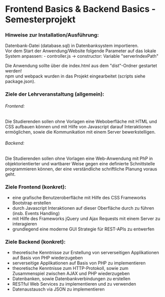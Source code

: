 # Frontend Basics & Backend Basics - Semesterprojekt

### Hinweise zur Installation/Ausführung:
Datenbank-Datei (database.sql) in Datenbanksystem importieren.<br/>
Vor dem Start der Anwendung/Website folgende Parameter auf das lokale System anpassen:
    - controller.js -> constructor: Variable "serverIndexPath"


Die Anwendung sollte über die index.html aus dem "dist"-Ordner gestartet werden!<br/>
npm und webpack wurden in das Projekt eingearbeitet (scripts siehe package.json).



### Ziele der Lehrveranstaltung (allgemein):
###### Frontend:
Die Studierenden sollen ohne Vorlagen eine Weboberfläche mit HTML und CSS 
aufbauen können und mit Hilfe von Javascript darauf Interaktionen ermöglichen, 
sowie die Kommunikation mit einem Server bewerkstelligen.
###### Backend:
Die Studierenden sollen ohne Vorlagen eine Web-Anwendung mit PhP in 
objektorientierter und wartbarer Weise gegen eine definierte Schnittstelle 
programmieren können, der eine verständliche schriftliche Planung voraus geht.

### Ziele Frontend (konkret):
 - eine grafische Benutzeroberfläche mit Hilfe des CSS Frameworks Bootstrap erstellen
 - durch Javascript Interaktionen auf dieser Oberfläche durch zu führen (insb. Events Handling)
 - mit Hilfe des Frameworks jQuery und Ajax Requests mit einem Server zu interagieren
 - grundlegend eine moderne GUI Strategie für REST-APIs zu entwerfen

### Ziele Backend (konkret):
 - theoretische Kenntnisse zur Erstellung von serverseitigen Applikationen auf Basis von PHP wiederzugeben
 - serverseitige Applikationen auf Basis von PHP zu implementieren
 - theoretische Kenntnisse zum HTTP-Protokoll, sowie zum Zusammenspiel zwischen AJAX und PHP wiederzugeben
 - Datenbanken, sowie Datenbankverbindungen zu erstellen
 - RESTful Web Services zu implementieren und zu verwenden
 - Datenaustausch via JSON zu implementieren
